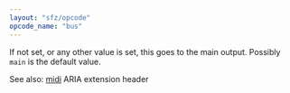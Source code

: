 ```yaml
---
layout: "sfz/opcode"
opcode_name: "bus"
---
```

If not set, or any other value is set, this goes to the main
output. Possibly `main` is the default value.

See also: [midi](/headers/midi) ARIA extension header
